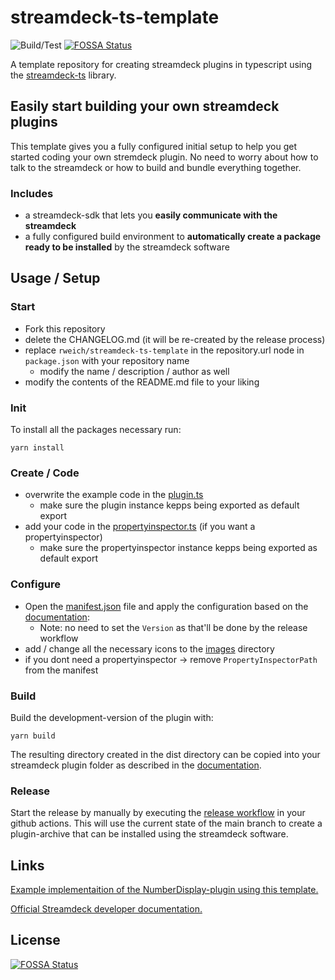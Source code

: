 # streamdeck-ts-template

![Build/Test](https://github.com/rweich/streamdeck-ts-template/workflows/Build%2FTest/badge.svg)
[![FOSSA Status](https://app.fossa.com/api/projects/git%2Bgithub.com%2Frweich%2Fstreamdeck-ts-template.svg?type=shield)](https://app.fossa.com/projects/git%2Bgithub.com%2Frweich%2Fstreamdeck-ts-template?ref=badge_shield)

A template repository for creating streamdeck plugins in typescript using the [streamdeck-ts](https://github.com/rweich/streamdeck-ts) library.

## Easily start building your own streamdeck plugins

This template gives you a fully configured initial setup to help you get started coding your own stremdeck plugin.
No need to worry about how to talk to the streamdeck or how to build and bundle everything together.

### Includes
- a streamdeck-sdk that lets you **easily communicate with the streamdeck**
- a fully configured build environment to **automatically create a package ready to be installed** by the streamdeck software

## Usage / Setup

### Start
- Fork this repository
- delete the CHANGELOG.md (it will be re-created by the release process)
- replace `rweich/streamdeck-ts-template` in the repository.url node in `package.json` with your repository name
  - modify the name / description / author as well
- modify the contents of the README.md file to your liking

### Init
To install all the packages necessary run:
```shell
yarn install
```

### Create / Code
- overwrite the example code in the [plugin.ts](./src/plugin.ts)
  - make sure the plugin instance kepps being exported as default export
- add your code in the [propertyinspector.ts](./src/propertyinspector.ts) (if you want a propertyinspector)
  - make sure the propertyinspector instance kepps being exported as default export

### Configure
- Open the [manifest.json](assets/manifest.json) file and apply the configuration based on the [documentation](https://developer.elgato.com/documentation/stream-deck/sdk/manifest/):
  - Note: no need to set the `Version` as that'll be done by the release workflow
- add / change all the necessary icons to the [images](./assets/images) directory
- if you dont need a propertyinspector -> remove `PropertyInspectorPath` from the manifest

### Build
Build the development-version of the plugin with:
```shell
yarn build
```
The resulting directory created in the dist directory can be copied into your streamdeck plugin folder as described in the [documentation](https://developer.elgato.com/documentation/stream-deck/sdk/create-your-own-plugin/).

### Release
Start the release by manually by executing the [release workflow](.github/workflows/release.yml) in your github actions.
This will use the current state of the main branch to create a plugin-archive that can be installed using the streamdeck software.

## Links
[Example implementaition of the NumberDisplay-plugin using this template.]()

[Official Streamdeck developer documentation.](https://developer.elgato.com/documentation/)


## License
[![FOSSA Status](https://app.fossa.com/api/projects/git%2Bgithub.com%2Frweich%2Fstreamdeck-ts-template.svg?type=large)](https://app.fossa.com/projects/git%2Bgithub.com%2Frweich%2Fstreamdeck-ts-template?ref=badge_large)